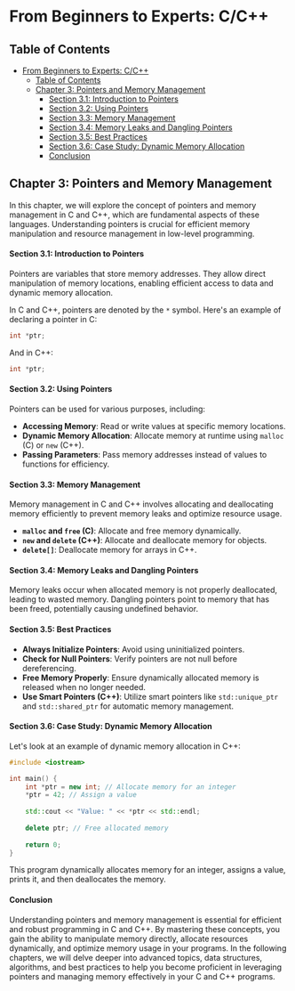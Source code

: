 # From Beginners to Experts: C/C++

## Table of Contents

- [From Beginners to Experts: C/C++](#from-beginners-to-experts-cc)
  - [Table of Contents](#table-of-contents)
  - [Chapter 3: Pointers and Memory Management](#chapter-3-pointers-and-memory-management)
      - [Section 3.1: Introduction to Pointers](#section-31-introduction-to-pointers)
      - [Section 3.2: Using Pointers](#section-32-using-pointers)
      - [Section 3.3: Memory Management](#section-33-memory-management)
      - [Section 3.4: Memory Leaks and Dangling Pointers](#section-34-memory-leaks-and-dangling-pointers)
      - [Section 3.5: Best Practices](#section-35-best-practices)
      - [Section 3.6: Case Study: Dynamic Memory Allocation](#section-36-case-study-dynamic-memory-allocation)
      - [Conclusion](#conclusion)

## Chapter 3: Pointers and Memory Management

In this chapter, we will explore the concept of pointers and memory management in C and C++, which are fundamental aspects of these languages. Understanding pointers is crucial for efficient memory manipulation and resource management in low-level programming.

#### Section 3.1: Introduction to Pointers

Pointers are variables that store memory addresses. They allow direct manipulation of memory locations, enabling efficient access to data and dynamic memory allocation.

In C and C++, pointers are denoted by the `*` symbol. Here's an example of declaring a pointer in C:

```c
int *ptr;
```

And in C++:

```cpp
int *ptr;
```

#### Section 3.2: Using Pointers

Pointers can be used for various purposes, including:

- **Accessing Memory**: Read or write values at specific memory locations.
- **Dynamic Memory Allocation**: Allocate memory at runtime using `malloc` (C) or `new` (C++).
- **Passing Parameters**: Pass memory addresses instead of values to functions for efficiency.

#### Section 3.3: Memory Management

Memory management in C and C++ involves allocating and deallocating memory efficiently to prevent memory leaks and optimize resource usage.

- **`malloc` and `free` (C)**: Allocate and free memory dynamically.
- **`new` and `delete` (C++)**: Allocate and deallocate memory for objects.
- **`delete[]`**: Deallocate memory for arrays in C++.

#### Section 3.4: Memory Leaks and Dangling Pointers

Memory leaks occur when allocated memory is not properly deallocated, leading to wasted memory. Dangling pointers point to memory that has been freed, potentially causing undefined behavior.

#### Section 3.5: Best Practices

- **Always Initialize Pointers**: Avoid using uninitialized pointers.
- **Check for Null Pointers**: Verify pointers are not null before dereferencing.
- **Free Memory Properly**: Ensure dynamically allocated memory is released when no longer needed.
- **Use Smart Pointers (C++)**: Utilize smart pointers like `std::unique_ptr` and `std::shared_ptr` for automatic memory management.

#### Section 3.6: Case Study: Dynamic Memory Allocation

Let's look at an example of dynamic memory allocation in C++:

```cpp
#include <iostream>

int main() {
    int *ptr = new int; // Allocate memory for an integer
    *ptr = 42; // Assign a value
    
    std::cout << "Value: " << *ptr << std::endl;
    
    delete ptr; // Free allocated memory
    
    return 0;
}
```

This program dynamically allocates memory for an integer, assigns a value, prints it, and then deallocates the memory.

#### Conclusion

Understanding pointers and memory management is essential for efficient and robust programming in C and C++. By mastering these concepts, you gain the ability to manipulate memory directly, allocate resources dynamically, and optimize memory usage in your programs. In the following chapters, we will delve deeper into advanced topics, data structures, algorithms, and best practices to help you become proficient in leveraging pointers and managing memory effectively in your C and C++ programs.